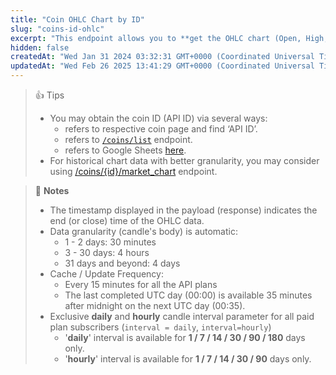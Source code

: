 ```yaml
---
title: "Coin OHLC Chart by ID"
slug: "coins-id-ohlc"
excerpt: "This endpoint allows you to **get the OHLC chart (Open, High, Low, Close) of a coin based on particular coin ID**"
hidden: false
createdAt: "Wed Jan 31 2024 03:32:31 GMT+0000 (Coordinated Universal Time)"
updatedAt: "Wed Feb 26 2025 13:41:29 GMT+0000 (Coordinated Universal Time)"
---
```

> 👍 Tips
> 
> - You may obtain the coin ID (API ID) via several ways:
>   - refers to respective coin page and find ‘API ID’.
>   - refers to [`/coins/list`](/reference/coins-list) endpoint.
>   - refers to Google Sheets [here](https://docs.google.com/spreadsheets/d/1wTTuxXt8n9q7C4NDXqQpI3wpKu1_5bGVmP9Xz0XGSyU/edit?usp=sharing).
> - For historical chart data with better granularity, you may consider using [/coins/{id}/market_chart](/reference/coins-id-market-chart) endpoint.

> 📘 **Notes**
> 
> - The timestamp displayed in the payload (response) indicates the end (or close) time of the OHLC data.
> - Data granularity (candle's body) is automatic:
>   - 1 - 2 days: 30 minutes
>   - 3 - 30 days: 4 hours
>   - 31 days and beyond: 4 days
> - Cache / Update Frequency:  
>   - Every 15 minutes for all the API plans
>   - The last completed UTC day (00:00) is available 35 minutes after midnight on the next UTC day (00:35).
> - Exclusive **daily** and **hourly** candle interval parameter for all paid plan subscribers (`interval = daily`, `interval=hourly`)
>   - '**daily**' interval is available for **1 / 7 / 14 / 30 / 90 / 180** days only.
>   - '**hourly**' interval is available for  **1 / 7 / 14 / 30 / 90** days only.

